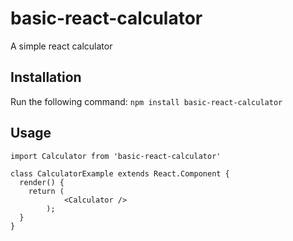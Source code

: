 # basic-react-calculator
A simple react calculator
## Installation
Run the following command:
`npm install basic-react-calculator`

## Usage
```
import Calculator from 'basic-react-calculator'  

class CalculatorExample extends React.Component {
  render() {
    return (
    		<Calculator />
    	);
  }
}
```